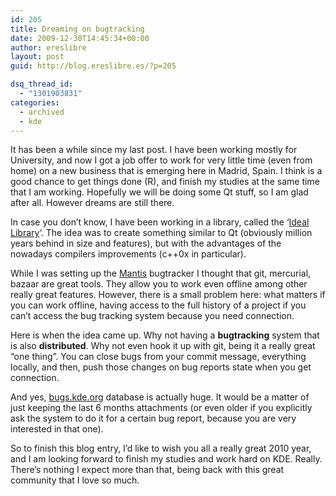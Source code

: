 ```yaml
---
id: 205
title: Dreaming on bugtracking
date: 2009-12-30T14:45:34+00:00
author: ereslibre
layout: post
guid: http://blog.ereslibre.es/?p=205

dsq_thread_id:
  - "1301903831"
categories:
  - archived
  - kde
---
```

It has been a while since my last post. I have been working mostly for University, and now I got a job offer to work for very little time (even from home) on a new business that is emerging here in Madrid, Spain. I think is a good chance to get things done (R), and finish my studies at the same time that I am working. Hopefully we will be doing some Qt stuff, so I am glad after all. However dreams are still there.

In case you don&#8217;t know, I have been working in a library, called the &#8216;<a href="http://www.ereslibre.es/projects/ideal" target="_blank">Ideal Library</a>&#8216;. The idea was to create something similar to Qt (obviously million years behind in size and features), but with the advantages of the nowadays compilers improvements (c++0x in particular).

While I was setting up the <a href="http://www.mantisbt.org/" target="_blank">Mantis</a> bugtracker I thought that git, mercurial, bazaar are great tools. They allow you to work even offline among other really great features. However, there is a small problem here: what matters if you can work offline, having access to the full history of a project if you can&#8217;t access the bug tracking system because you need connection.

Here is when the idea came up. Why not having a **bugtracking** system that is also **distributed**. Why not even hook it up with git, being it a really great &#8220;one thing&#8221;. You can close bugs from your commit message, everything locally, and then, push those changes on bug reports state when you get connection.

And yes, <a href="http://bugs.kde.org" target="_blank">bugs.kde.org</a> database is actually huge. It would be a matter of just keeping the last 6 months attachments (or even older if you explicitly ask the system to do it for a certain bug report, because you are very interested in that one).

So to finish this blog entry, I&#8217;d like to wish you all a really great 2010 year, and I am looking forward to finish my studies and work hard on KDE. Really. There&#8217;s nothing I expect more than that, being back with this great community that I love so much.
